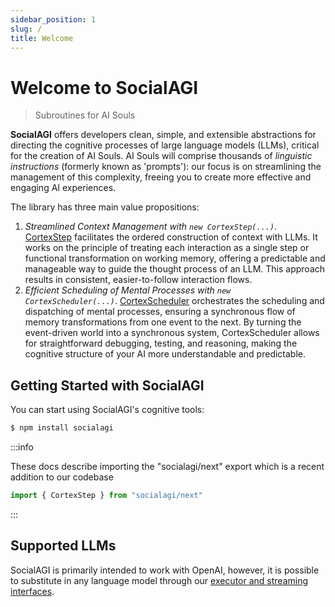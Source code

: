 ```yaml
---
sidebar_position: 1
slug: /
title: Welcome
---
```


# Welcome to SocialAGI

> Subroutines for AI Souls

**SocialAGI** offers developers clean, simple, and extensible abstractions for directing the cognitive processes of large language models (LLMs), critical for the creation of AI Souls. AI Souls will comprise thousands of _linguistic instructions_ (formerly known as 'prompts'): our focus is on streamlining the management of this complexity, freeing you to create more effective and engaging AI experiences.

The library has three main value propositions:

1. _Streamlined Context Management with `new CortexStep(...)`_. [CortexStep](/CortexStep/intro) facilitates the ordered construction of context with LLMs. It works on the principle of treating each interaction as a single step or functional transformation on working memory, offering a predictable and manageable way to guide the thought process of an LLM. This approach results in consistent, easier-to-follow interaction flows.
1. _Efficient Scheduling of Mental Processes with `new CortexScheduler(...)`_. [CortexScheduler](/CortexScheduler/intro) orchestrates the scheduling and dispatching of mental processes, ensuring a synchronous flow of memory transformations from one event to the next. By turning the event-driven world into a synchronous system, CortexScheduler allows for straightforward debugging, testing, and reasoning, making the cognitive structure of your AI more understandable and predictable.

## Getting Started with SocialAGI

You can start using SocialAGI's cognitive tools:

```bash
$ npm install socialagi
```

:::info

These docs describe importing the "socialagi/next" export which is a recent addition to our codebase
```typescript
import { CortexStep } from "socialagi/next"
```

:::

## Supported LLMs

SocialAGI is primarily intended to work with OpenAI, however, it is possible to substitute in any language model through our [executor and streaming interfaces](/languageModels).
